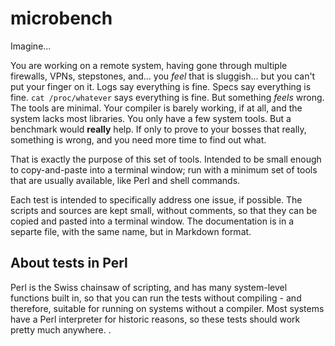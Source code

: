 # microbench

Imagine...

You are working on a remote system, having gone through multiple firewalls,
VPNs, stepstones, and... you *feel* that is sluggish... but you can't put your
finger on it. Logs say everything is fine. Specs say everything is fine. ``cat
/proc/whatever`` says everything is fine.  But something *feels* wrong. The
tools are minimal. Your compiler is barely working, if at all, and the system
lacks most libraries. You only have a few system tools. But a benchmark would
**really** help. If only to prove to your bosses that really, something is
wrong, and you need more time to find out what.

That is exactly the purpose of this set of tools. Intended to be small enough
to copy-and-paste into a terminal window; run with a minimum set of tools that
are usually available, like Perl and shell commands.

Each test is intended to specifically address one issue, if possible. The
scripts and sources are kept small, without comments, so that they can be
copied and pasted into a terminal window. The documentation is in a separte
file, with the same name, but in Markdown format.


## About tests in Perl

Perl is the Swiss chainsaw of scripting, and has many system-level functions
built in, so that you can run the tests without compiling - and therefore,
suitable for running on systems without a compiler. Most systems have a Perl
interpreter for historic reasons, so these tests should work pretty much
anywhere.
. 


